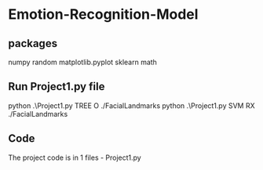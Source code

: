 # Emotion-Recognition-Model

## packages

numpy
random
matplotlib.pyplot
sklearn
math

## Run Project1.py file

python .\Project1.py TREE O ./FacialLandmarks
python .\Project1.py SVM RX ./FacialLandmarks

## Code

The project code is in 1 files - Project1.py
